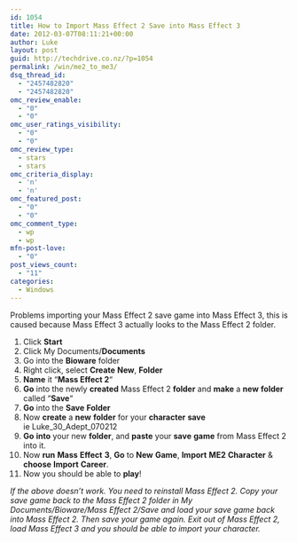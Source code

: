 ```yaml
---
id: 1054
title: How to Import Mass Effect 2 Save into Mass Effect 3
date: 2012-03-07T08:11:21+00:00
author: Luke
layout: post
guid: http://techdrive.co.nz/?p=1054
permalink: /win/me2_to_me3/
dsq_thread_id:
  - "2457482820"
  - "2457482820"
omc_review_enable:
  - "0"
  - "0"
omc_user_ratings_visibility:
  - "0"
  - "0"
omc_review_type:
  - stars
  - stars
omc_criteria_display:
  - 'n'
  - 'n'
omc_featured_post:
  - "0"
  - "0"
omc_comment_type:
  - wp
  - wp
mfn-post-love:
  - "0"
post_views_count:
  - "11"
categories:
  - Windows
---
```

Problems importing your Mass Effect 2 save game into Mass Effect 3, this is caused because Mass Effect 3 actually looks to the Mass Effect 2 folder.

  1. Click **Start**
  2. Click My Documents/**Documents**
  3. Go into the **Bioware** folder
  4. Right click, select **Create** **New**, **Folder**
  5. **Name** it &#8220;**Mass Effect 2**&#8220;
  6. **Go** into the newly **created** Mass Effect 2 **folder** and **make** a **new** **folder** called &#8220;**Save**&#8220;
  7. **Go** into the **Save** **Folder**
  8. Now **create** a **new** **folder** for your **character** **save** ie Luke\_30\_Adept_070212
  9. **Go** **into** your new **folder**, and **paste** your **save** **game** from Mass Effect 2 into it.
 10. Now **run** **Mass** **Effect** **3**, **Go** to **New** **Game**, **Import** **ME2** **Character** & **choose** **Import** **Career**.
 11. Now you should be able to **play**!

_If the above doesn&#8217;t work. You need to reinstall Mass Effect 2. Copy your save game back to the Mass Effect 2 folder in My Documents/Bioware/Mass Effect 2/Save and load your save game back into Mass Effect 2. Then save your game again. Exit out of Mass Effect 2, load Mass Effect 3 and you should be able to import your character._